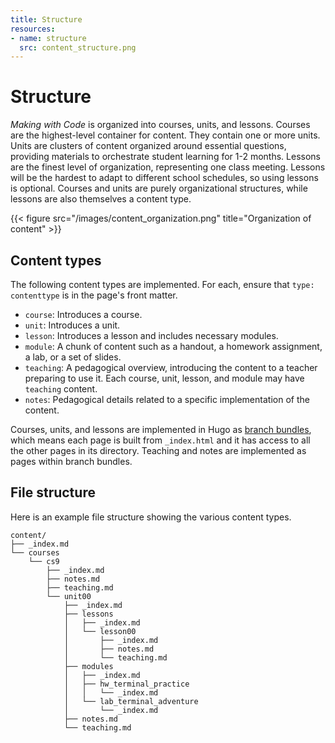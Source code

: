 ```yaml
--- 
title: Structure
resources: 
- name: structure
  src: content_structure.png
---
```


# Structure

*Making with Code* is organized into courses, units, and lessons. Courses are the highest-level container for content. They contain one or more units. Units are clusters of content organized around essential questions, providing materials to orchestrate student learning for 1-2 months. Lessons are the finest level of organization, representing one class meeting. Lessons will be the hardest to adapt to different school schedules, so using lessons is optional. Courses and units are purely organizational structures, while lessons are also themselves a content type. 

{{< figure src="/images/content_organization.png" title="Organization of content" >}}

## Content types

The following content types are implemented. For each, ensure that `type: contenttype` is in the page's front matter.

- `course`: Introduces a course.
- `unit`: Introduces a unit.
- `lesson`: Introduces a lesson and includes necessary modules.
- `module`: A chunk of content such as a handout, a homework assignment, a lab,
  or a set of slides.
- `teaching`: A pedagogical overview, introducing the content to a teacher
  preparing to use it. Each course, unit, lesson, and module may have `teaching` content.
- `notes`: Pedagogical details related to a specific implementation of the
  content. 

Courses, units, and lessons  are implemented in Hugo as [branch bundles](https://gohugo.io/content-management/page-bundles/#branch-bundles), which means each page is built from `_index.html` and it has access to all the other pages in its directory. Teaching and notes are implemented as pages within branch bundles. 

## File structure

Here is an example file structure showing the various content types.

```
content/
├── _index.md
└── courses
    └── cs9
        ├── _index.md
        ├── notes.md
        ├── teaching.md
        └── unit00
            ├── _index.md
            ├── lessons
            │   ├── _index.md
            │   └── lesson00
            │       ├── _index.md
            │       ├── notes.md
            │       └── teaching.md
            ├── modules
            │   ├── _index.md
            │   ├── hw_terminal_practice
            │   │   └── _index.md
            │   └── lab_terminal_adventure
            │       └── _index.md
            ├── notes.md
            └── teaching.md
```
